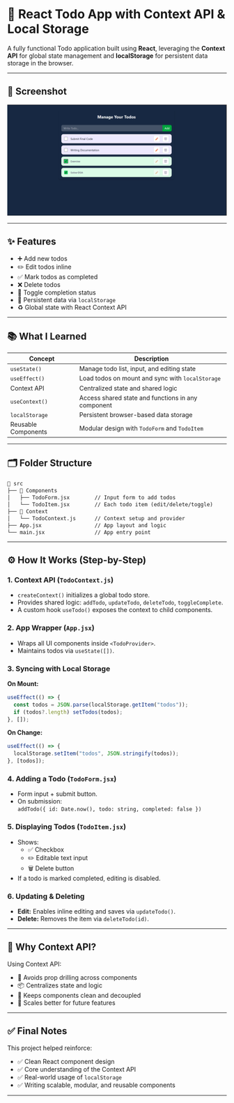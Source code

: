 # 📝 React Todo App with Context API & Local Storage

A fully functional Todo application built using **React**, leveraging the **Context API** for global state management and **localStorage** for persistent data storage in the browser.

---

## 📸 Screenshot

![Todo App Screenshot](src/assets/image.png)

---

## ✨ Features

- ➕ Add new todos
- ✏️ Edit todos inline
- ✅ Mark todos as completed
- ❌ Delete todos
- 🔁 Toggle completion status
- 📂 Persistent data via `localStorage`
- ♻️ Global state with React Context API

---

## 📚 What I Learned

| Concept             | Description                                        |
| ------------------- | -------------------------------------------------- |
| `useState()`        | Manage todo list, input, and editing state         |
| `useEffect()`       | Load todos on mount and sync with `localStorage`   |
| Context API         | Centralized state and shared logic                 |
| `useContext()`      | Access shared state and functions in any component |
| `localStorage`      | Persistent browser-based data storage              |
| Reusable Components | Modular design with `TodoForm` and `TodoItem`      |

---

## 🗂️ Folder Structure

```
📁 src
├── 📂 Components
│   ├── TodoForm.jsx        // Input form to add todos
│   └── TodoItem.jsx        // Each todo item (edit/delete/toggle)
├── 📂 Context
│   └── TodoContext.js      // Context setup and provider
├── App.jsx                 // App layout and logic
└── main.jsx                // App entry point
```

---

## ⚙️ How It Works (Step-by-Step)

### 1. Context API (`TodoContext.js`)

- `createContext()` initializes a global todo store.
- Provides shared logic: `addTodo`, `updateTodo`, `deleteTodo`, `toggleComplete`.
- A custom hook `useTodo()` exposes the context to child components.

### 2. App Wrapper (`App.jsx`)

- Wraps all UI components inside `<TodoProvider>`.
- Maintains todos via `useState([])`.

### 3. Syncing with Local Storage

**On Mount:**

```js
useEffect(() => {
  const todos = JSON.parse(localStorage.getItem("todos"));
  if (todos?.length) setTodos(todos);
}, []);
```

**On Change:**

```js
useEffect(() => {
  localStorage.setItem("todos", JSON.stringify(todos));
}, [todos]);
```

### 4. Adding a Todo (`TodoForm.jsx`)

- Form input + submit button.
- On submission:  
  `addTodo({ id: Date.now(), todo: string, completed: false })`

### 5. Displaying Todos (`TodoItem.jsx`)

- Shows:
  - ✅ Checkbox
  - ✏️ Editable text input
  - 🗑️ Delete button
- If a todo is marked completed, editing is disabled.

### 6. Updating & Deleting

- **Edit:** Enables inline editing and saves via `updateTodo()`.
- **Delete:** Removes the item via `deleteTodo(id)`.

---

## 🧠 Why Context API?

Using Context API:

- 🔄 Avoids prop drilling across components
- 📦 Centralizes state and logic
- 🧼 Keeps components clean and decoupled
- 🚀 Scales better for future features

---

## ✅ Final Notes

This project helped reinforce:

- ✅ Clean React component design
- ✅ Core understanding of the Context API
- ✅ Real-world usage of `localStorage`
- ✅ Writing scalable, modular, and reusable components

---
